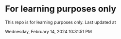 # For learning purposes only
This repo is for learning purposes only.
Last updated at

Wednesday, February 14, 2024 10:31:51 PM

